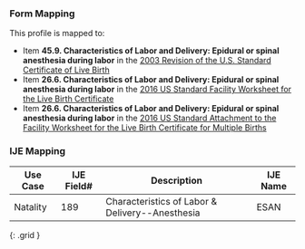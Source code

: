 ### Form Mapping
This profile is mapped to:
 * Item **45.9. Characteristics of Labor and Delivery: Epidural or spinal anesthesia during labor** in the [2003 Revision of the U.S. Standard Certificate of Live Birth](https://www.cdc.gov/nchs/data/dvs/birth11-03final-ACC.pdf)
 * Item **26.6. Characteristics of Labor and Delivery: Epidural or spinal anesthesia during labor** in the [2016 US Standard Facility Worksheet for the Live Birth Certificate](https://www.cdc.gov/nchs/data/dvs/facility-worksheet-2016-508.pdf)
 * Item **26.6. Characteristics of Labor and Delivery: Epidural or spinal anesthesia during labor** in the [2016 US Standard Attachment to the Facility Worksheet for the Live Birth Certificate for Multiple Births](https://www.cdc.gov/nchs/data/dvs/multiple-births-worksheet-2016.pdf)

### IJE Mapping

| **Use Case** | **IJE Field#** | **Description** | **IJE Name** |
| ------------ | -------------- | --------------- | ------------ |
| Natality | 189 | Characteristics of Labor & Delivery--Anesthesia | ESAN |
{: .grid }
